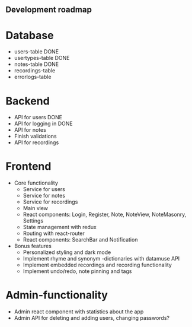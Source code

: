 ## Development roadmap

# Database
- users-table DONE
- usertypes-table DONE
- notes-table DONE
- recordings-table
- errorlogs-table

# Backend
- API for users DONE
- API for logging in DONE
- API for notes
- Finish validations
- API for recordings

# Frontend
- Core functionality
    - Service for users
    - Service for notes
    - Service for recordings
    - Main view
    - React components: Login, Register, Note, NoteView, NoteMasonry, Settings 
    - State management with redux
    - Routing with react-router
    - React components: SearchBar and Notification
- Bonus features
    - Personalized styling and dark mode
    - Implement rhyme and synonym -dictionaries with datamuse API
    - Implement embedded recordings and recording functionality
    - Implement undo/redo, note pinning and tags 
    
# Admin-functionality
- Admin react component with statistics about the app
- Admin API for deleting and adding users, changing passwords?